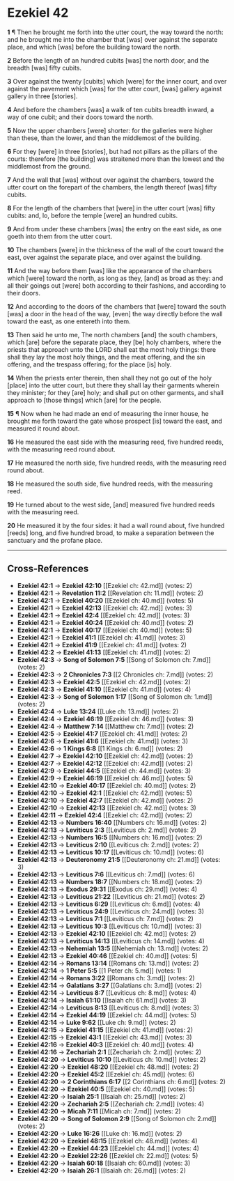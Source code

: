# Ezekiel 42

**1** ¶ Then he brought me forth into the utter court, the way toward the north: and he brought me into the chamber that [was] over against the separate place, and which [was] before the building toward the north.

**2** Before the length of an hundred cubits [was] the north door, and the breadth [was] fifty cubits.

**3** Over against the twenty [cubits] which [were] for the inner court, and over against the pavement which [was] for the utter court, [was] gallery against gallery in three [stories].

**4** And before the chambers [was] a walk of ten cubits breadth inward, a way of one cubit; and their doors toward the north.

**5** Now the upper chambers [were] shorter: for the galleries were higher than these, than the lower, and than the middlemost of the building.

**6** For they [were] in three [stories], but had not pillars as the pillars of the courts: therefore [the building] was straitened more than the lowest and the middlemost from the ground.

**7** And the wall that [was] without over against the chambers, toward the utter court on the forepart of the chambers, the length thereof [was] fifty cubits.

**8** For the length of the chambers that [were] in the utter court [was] fifty cubits: and, lo, before the temple [were] an hundred cubits.

**9** And from under these chambers [was] the entry on the east side, as one goeth into them from the utter court.

**10** The chambers [were] in the thickness of the wall of the court toward the east, over against the separate place, and over against the building.

**11** And the way before them [was] like the appearance of the chambers which [were] toward the north, as long as they, [and] as broad as they: and all their goings out [were] both according to their fashions, and according to their doors.

**12** And according to the doors of the chambers that [were] toward the south [was] a door in the head of the way, [even] the way directly before the wall toward the east, as one entereth into them.

**13** Then said he unto me, The north chambers [and] the south chambers, which [are] before the separate place, they [be] holy chambers, where the priests that approach unto the LORD shall eat the most holy things: there shall they lay the most holy things, and the meat offering, and the sin offering, and the trespass offering; for the place [is] holy.

**14** When the priests enter therein, then shall they not go out of the holy [place] into the utter court, but there they shall lay their garments wherein they minister; for they [are] holy; and shall put on other garments, and shall approach to [those things] which [are] for the people.

**15** ¶ Now when he had made an end of measuring the inner house, he brought me forth toward the gate whose prospect [is] toward the east, and measured it round about.

**16** He measured the east side with the measuring reed, five hundred reeds, with the measuring reed round about.

**17** He measured the north side, five hundred reeds, with the measuring reed round about.

**18** He measured the south side, five hundred reeds, with the measuring reed.

**19** He turned about to the west side, [and] measured five hundred reeds with the measuring reed.

**20** He measured it by the four sides: it had a wall round about, five hundred [reeds] long, and five hundred broad, to make a separation between the sanctuary and the profane place.

---

## Cross-References

- **Ezekiel 42:1** → **Ezekiel 42:10** [[Ezekiel ch: 42.md]] (votes: 2)
- **Ezekiel 42:1** → **Revelation 11:2** [[Revelation ch: 11.md]] (votes: 2)
- **Ezekiel 42:1** → **Ezekiel 40:20** [[Ezekiel ch: 40.md]] (votes: 5)
- **Ezekiel 42:1** → **Ezekiel 42:13** [[Ezekiel ch: 42.md]] (votes: 3)
- **Ezekiel 42:1** → **Ezekiel 42:4** [[Ezekiel ch: 42.md]] (votes: 3)
- **Ezekiel 42:1** → **Ezekiel 40:24** [[Ezekiel ch: 40.md]] (votes: 2)
- **Ezekiel 42:1** → **Ezekiel 40:17** [[Ezekiel ch: 40.md]] (votes: 5)
- **Ezekiel 42:1** → **Ezekiel 41:1** [[Ezekiel ch: 41.md]] (votes: 3)
- **Ezekiel 42:1** → **Ezekiel 41:9** [[Ezekiel ch: 41.md]] (votes: 2)
- **Ezekiel 42:2** → **Ezekiel 41:13** [[Ezekiel ch: 41.md]] (votes: 2)
- **Ezekiel 42:3** → **Song of Solomon 7:5** [[Song of Solomon ch: 7.md]] (votes: 2)
- **Ezekiel 42:3** → **2 Chronicles 7:3** [[2 Chronicles ch: 7.md]] (votes: 2)
- **Ezekiel 42:3** → **Ezekiel 42:5** [[Ezekiel ch: 42.md]] (votes: 2)
- **Ezekiel 42:3** → **Ezekiel 41:10** [[Ezekiel ch: 41.md]] (votes: 4)
- **Ezekiel 42:3** → **Song of Solomon 1:17** [[Song of Solomon ch: 1.md]] (votes: 2)
- **Ezekiel 42:4** → **Luke 13:24** [[Luke ch: 13.md]] (votes: 2)
- **Ezekiel 42:4** → **Ezekiel 46:19** [[Ezekiel ch: 46.md]] (votes: 3)
- **Ezekiel 42:4** → **Matthew 7:14** [[Matthew ch: 7.md]] (votes: 2)
- **Ezekiel 42:5** → **Ezekiel 41:7** [[Ezekiel ch: 41.md]] (votes: 2)
- **Ezekiel 42:6** → **Ezekiel 41:6** [[Ezekiel ch: 41.md]] (votes: 3)
- **Ezekiel 42:6** → **1 Kings 6:8** [[1 Kings ch: 6.md]] (votes: 2)
- **Ezekiel 42:7** → **Ezekiel 42:10** [[Ezekiel ch: 42.md]] (votes: 2)
- **Ezekiel 42:7** → **Ezekiel 42:12** [[Ezekiel ch: 42.md]] (votes: 2)
- **Ezekiel 42:9** → **Ezekiel 44:5** [[Ezekiel ch: 44.md]] (votes: 3)
- **Ezekiel 42:9** → **Ezekiel 46:19** [[Ezekiel ch: 46.md]] (votes: 5)
- **Ezekiel 42:10** → **Ezekiel 40:17** [[Ezekiel ch: 40.md]] (votes: 2)
- **Ezekiel 42:10** → **Ezekiel 42:1** [[Ezekiel ch: 42.md]] (votes: 5)
- **Ezekiel 42:10** → **Ezekiel 42:7** [[Ezekiel ch: 42.md]] (votes: 2)
- **Ezekiel 42:10** → **Ezekiel 42:13** [[Ezekiel ch: 42.md]] (votes: 3)
- **Ezekiel 42:11** → **Ezekiel 42:4** [[Ezekiel ch: 42.md]] (votes: 2)
- **Ezekiel 42:13** → **Numbers 16:40** [[Numbers ch: 16.md]] (votes: 2)
- **Ezekiel 42:13** → **Leviticus 2:3** [[Leviticus ch: 2.md]] (votes: 2)
- **Ezekiel 42:13** → **Numbers 16:5** [[Numbers ch: 16.md]] (votes: 2)
- **Ezekiel 42:13** → **Leviticus 2:10** [[Leviticus ch: 2.md]] (votes: 2)
- **Ezekiel 42:13** → **Leviticus 10:17** [[Leviticus ch: 10.md]] (votes: 6)
- **Ezekiel 42:13** → **Deuteronomy 21:5** [[Deuteronomy ch: 21.md]] (votes: 3)
- **Ezekiel 42:13** → **Leviticus 7:6** [[Leviticus ch: 7.md]] (votes: 6)
- **Ezekiel 42:13** → **Numbers 18:7** [[Numbers ch: 18.md]] (votes: 2)
- **Ezekiel 42:13** → **Exodus 29:31** [[Exodus ch: 29.md]] (votes: 4)
- **Ezekiel 42:13** → **Leviticus 21:22** [[Leviticus ch: 21.md]] (votes: 2)
- **Ezekiel 42:13** → **Leviticus 6:29** [[Leviticus ch: 6.md]] (votes: 4)
- **Ezekiel 42:13** → **Leviticus 24:9** [[Leviticus ch: 24.md]] (votes: 3)
- **Ezekiel 42:13** → **Leviticus 7:1** [[Leviticus ch: 7.md]] (votes: 2)
- **Ezekiel 42:13** → **Leviticus 10:3** [[Leviticus ch: 10.md]] (votes: 3)
- **Ezekiel 42:13** → **Ezekiel 42:10** [[Ezekiel ch: 42.md]] (votes: 2)
- **Ezekiel 42:13** → **Leviticus 14:13** [[Leviticus ch: 14.md]] (votes: 4)
- **Ezekiel 42:13** → **Nehemiah 13:5** [[Nehemiah ch: 13.md]] (votes: 2)
- **Ezekiel 42:13** → **Ezekiel 40:46** [[Ezekiel ch: 40.md]] (votes: 5)
- **Ezekiel 42:14** → **Romans 13:14** [[Romans ch: 13.md]] (votes: 2)
- **Ezekiel 42:14** → **1 Peter 5:5** [[1 Peter ch: 5.md]] (votes: 1)
- **Ezekiel 42:14** → **Romans 3:22** [[Romans ch: 3.md]] (votes: 2)
- **Ezekiel 42:14** → **Galatians 3:27** [[Galatians ch: 3.md]] (votes: 2)
- **Ezekiel 42:14** → **Leviticus 8:7** [[Leviticus ch: 8.md]] (votes: 4)
- **Ezekiel 42:14** → **Isaiah 61:10** [[Isaiah ch: 61.md]] (votes: 3)
- **Ezekiel 42:14** → **Leviticus 8:13** [[Leviticus ch: 8.md]] (votes: 3)
- **Ezekiel 42:14** → **Ezekiel 44:19** [[Ezekiel ch: 44.md]] (votes: 5)
- **Ezekiel 42:14** → **Luke 9:62** [[Luke ch: 9.md]] (votes: 2)
- **Ezekiel 42:15** → **Ezekiel 41:15** [[Ezekiel ch: 41.md]] (votes: 2)
- **Ezekiel 42:15** → **Ezekiel 43:1** [[Ezekiel ch: 43.md]] (votes: 3)
- **Ezekiel 42:16** → **Ezekiel 40:3** [[Ezekiel ch: 40.md]] (votes: 4)
- **Ezekiel 42:16** → **Zechariah 2:1** [[Zechariah ch: 2.md]] (votes: 2)
- **Ezekiel 42:20** → **Leviticus 10:10** [[Leviticus ch: 10.md]] (votes: 2)
- **Ezekiel 42:20** → **Ezekiel 48:20** [[Ezekiel ch: 48.md]] (votes: 2)
- **Ezekiel 42:20** → **Ezekiel 45:2** [[Ezekiel ch: 45.md]] (votes: 6)
- **Ezekiel 42:20** → **2 Corinthians 6:17** [[2 Corinthians ch: 6.md]] (votes: 2)
- **Ezekiel 42:20** → **Ezekiel 40:5** [[Ezekiel ch: 40.md]] (votes: 5)
- **Ezekiel 42:20** → **Isaiah 25:1** [[Isaiah ch: 25.md]] (votes: 2)
- **Ezekiel 42:20** → **Zechariah 2:5** [[Zechariah ch: 2.md]] (votes: 4)
- **Ezekiel 42:20** → **Micah 7:11** [[Micah ch: 7.md]] (votes: 2)
- **Ezekiel 42:20** → **Song of Solomon 2:9** [[Song of Solomon ch: 2.md]] (votes: 2)
- **Ezekiel 42:20** → **Luke 16:26** [[Luke ch: 16.md]] (votes: 2)
- **Ezekiel 42:20** → **Ezekiel 48:15** [[Ezekiel ch: 48.md]] (votes: 4)
- **Ezekiel 42:20** → **Ezekiel 44:23** [[Ezekiel ch: 44.md]] (votes: 4)
- **Ezekiel 42:20** → **Ezekiel 22:26** [[Ezekiel ch: 22.md]] (votes: 5)
- **Ezekiel 42:20** → **Isaiah 60:18** [[Isaiah ch: 60.md]] (votes: 3)
- **Ezekiel 42:20** → **Isaiah 26:1** [[Isaiah ch: 26.md]] (votes: 2)
